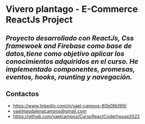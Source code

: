 # Vivero plantago - E-Commerce ReactJs Project


## _Proyecto desarrollado con ReactJs, Css framewoek and Firebase como base de datos,tiene como objetivo aplicar los conocimientos adquiridos en el curso. He implementado componentes, promesas, eventos, hooks, rounting y navegación._



## Contactos

- https://www.linkedin.com/in/yael-campos-80b06b169/
- yaelmagdalenacampos@gmail.com
- https://github.com/yaelcampos/CursoReactCoderhouse2022
